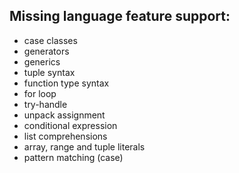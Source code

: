 Missing language feature support:
---------------------------------
- case classes
- generators
- generics
- tuple syntax
- function type syntax
- for loop
- try-handle
- unpack assignment
- conditional expression
- list comprehensions
- array, range and tuple literals
- pattern matching (case)